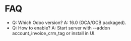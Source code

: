 # FAQ

- Q: Which Odoo version? A: 16.0 (OCA/OCB packaged).
- Q: How to enable? A: Start server with --addon account_invoice_crm_tag or install in UI.
